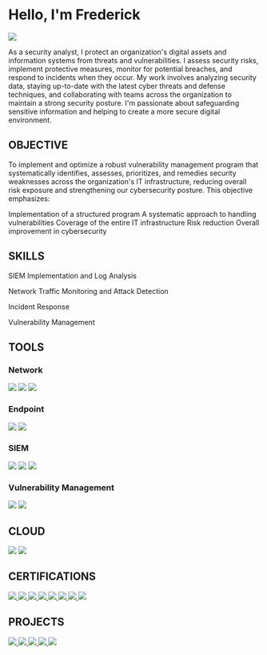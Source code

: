 # Hello, I'm Frederick
<a href="https://linkedin.com/in/frederickoamankwah/"><img src="https://img.shields.io/badge/-LinkedIn-0072b1?&style=for-the-badge&logo=linkedin&logoColor=white" /></a>

 

As a security analyst, I protect an organization's digital assets and information systems from threats and vulnerabilities. I assess security risks, implement protective measures, monitor for potential breaches, and respond to incidents when they occur. My work involves analyzing security data, staying up-to-date with the latest cyber threats and defense techniques, and collaborating with teams across the organization to maintain a strong security posture. I'm passionate about safeguarding sensitive information and helping to create a more secure digital environment.


## OBJECTIVE
To implement and optimize a robust vulnerability management program that systematically identifies, assesses, prioritizes, and remedies security weaknesses across the organization's IT infrastructure, reducing overall risk exposure and strengthening our cybersecurity posture.
This objective emphasizes:

Implementation of a structured program
A systematic approach to handling vulnerabilities
Coverage of the entire IT infrastructure
Risk reduction
Overall improvement in cybersecurity

## SKILLS
                               
SIEM Implementation and Log Analysis   

Network Traffic Monitoring and Attack Detection   

Incident Response 

Vulnerability Management

## TOOLS

### Network

<div>
    <img src="https://img.shields.io/badge/-Wireshark-1679A7?&style=for-the-badge&logo=Wireshark&logoColor=white" />
    <img src="https://img.shields.io/badge/-Suricata-EF3B2D?&style=for-the-badge&logo=Suricata&logoColor=white" />
    <img src="https://img.shields.io/badge/-Zeek-777BB4?&style=for-the-badge&logo=Zeek&logoColor=white" />
</div>


### Endpoint
<div>
    <img src="https://img.shields.io/badge/-Microsoft_Defender_for_Endpoint-00A4EF?&style=for-the-badge&logo=Microsoft&logoColor=white" />
    <img src="https://img.shields.io/badge/-Falcon%20CrowdStrike-FC6D26?&style=for-the-badge&logo=CrowdStrike&logoColor=white" />
</div>

### SIEM
<div>
    <img src="https://img.shields.io/badge/-Microsoft_Sentinel-0078D4?&style=for-the-badge&logo=Microsoft&logoColor=white" />
    <img src="https://img.shields.io/badge/-Splunk-00FF00?&style=for-the-badge&logo=Splunk&logoColor=black" />
    <img src="https://img.shields.io/badge/-IBM%20QRadar-052FAD?&style=for-the-badge&logo=IBM&logoColor=white" />
</div>

### Vulnerability Management
 <div>
  <img src="https://img.shields.io/badge/-Qualys-ED1C24?&style=for-the-badge&logo=Qualys&logoColor=white" />
  <img src="https://img.shields.io/badge/-Nessus-00B32C?&style=for-the-badge&logo=Tenable&logoColor=white" />
 </div>

## CLOUD
 <div>
   <img src="https://img.shields.io/badge/-Azure-0089D6?&style=for-the-badge&logo=Microsoft-Azure&logoColor=white" />
   <img src="https://img.shields.io/badge/-AWS-232F3E?&style=for-the-badge&logo=Amazon-AWS&logoColor=white" />
 <div>  
  
## CERTIFICATIONS
<div>
<a href="https://www.credly.com/badges/76f7bdc7-18d9-466e-aef5-48581efefcc9">
  <img src="https://img.shields.io/badge/-Security%2B-FF0000?&style=for-the-badge&logo=CompTIA&logoColor=white" />
</a>
 <a href="https://www.coursera.org/account/accomplishments/professional-cert/GRN3MC8DWKB7?utm_source=link&utm_medium=certificate&utm_content=cert_image&utm_campaign=sharing_cta&utm_product=prof">
  <img src="https://img.shields.io/badge/-Google%20Cybersecurity-4285F4?&style=for-the-badge&logo=Google&logoColor=white" />
</a>
 <a href="https://www.credly.com/badges/15dc678a-1ef3-4a3c-85e8-0a341978311f/public_url">
  <img src="https://img.shields.io/badge/-IBM%20Security%20Analyst-052FAD?&style=for-the-badge&logo=IBM&logoColor=white" />
</a>
 <a href="https://coursera.org/share/1906e72cf58cc0ff9ecc9eac376b8cfa">
  <img src="https://img.shields.io/badge/-INFOSEC%20Incident%20Response-0056D2?&style=for-the-badge&logo=Infosec&logoColor=white" />
</a>
 <a href="https://coursera.org/share/fe74f9bb1ed8dae2bdf59727699ef584">
  <img src="https://img.shields.io/badge/-University%20of%20Colorado%20System%20Cybersecurity%20For%20Business-CFB87C?&style=for-the-badge&logo=University%20of%20Colorado&logoColor=black" />
</a>
<a href="https://coursera.org/share/3481589d829e25f0be5d814801cdee72">
  <img src="https://img.shields.io/badge/-Google%20IT%20Support-4285F4?&style=for-the-badge&logo=Google&logoColor=white" />
</a>
 <a href="https://coursera.org/share/464a4edcc542a9b36df32925a8d17395">
  <img src="https://img.shields.io/badge/-Johns%20Hopkins%20University%20Health%20IT%20Support-00467F?&style=for-the-badge&logo=Johns%20Hopkins%20University&logoColor=white" />
</a>
<a href="https://coursera.org/share/dc23030944f4055bc5517ba8486cf535">
  <img src="https://img.shields.io/badge/-Google%20Project%20Management-4285F4?&style=for-the-badge&logo=Google&logoColor=white" />
</a>
 



## PROJECTS
<a href="https://drive.google.com/file/d/196LrpMFl6fzPBuaL8u83Rz95i7hFokR7/view">
  <img src="https://img.shields.io/badge/-Detection%20Lab%20In%20Azure-0089D6?&style=for-the-badge&logo=Microsoft-Azure&logoColor=white" />
</a>

<a href="https://phred.my.canva.site/network-analysis-with-wireshark">
  <img src="https://img.shields.io/badge/-Network%20Security%20With%20WIRESHARK-1679A7?&style=for-the-badge&logo=Wireshark&logoColor=white" />
</a>

<a href="https://docs.google.com/document/d/1FlEtG291TiqMh0qwvjDDqPa2UtmhhT9X/edit?usp=sharing&ouid=105155465865700016506&rtpof=true&sd=true">
  <img src="https://img.shields.io/badge/-Active%20Directory-0078D4?&style=for-the-badge&logo=Windows&logoColor=white" />
</a>

<a href="https://phred.my.canva.site/windows-eventloganalysis">
  <img src="https://img.shields.io/badge/-Windows%20Event%20Log%20Analysis-0078D6?&style=for-the-badge&logo=Windows&logoColor=white" />
</a>

<a href="https://phred.my.canva.site/copy-of-fred-s-porfolio">
  <img src="https://img.shields.io/badge/-Vulnerability%20Management%20With%20Nessus-00B32C?&style=for-the-badge&logo=Tenable&logoColor=white" />
</a>
